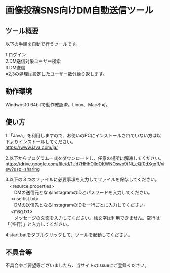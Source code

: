 # 画像投稿SNS向けDM自動送信ツール
## ツール概要
以下の手順を自動で行うツールです。

1.ログイン</br>
2.DM送信対象ユーザー検索</br>
3.DM送信</br>
※2,3の処理は設定したユーザー数分繰り返します。</br>

## 動作環境
Windwos10 64bitで動作確認済。Linux、Mac不可。

## 使い方
1.「Java」を利用しますので、お使いのPCにインストールされていない方は以下よりインストールしてください。</br>
https://www.java.com/ja/

2.以下からプログラム一式をダウンロードし、任意の場所に解凍してください。</br>
https://drive.google.com/file/d/1Ud7HHhOllqOKWNOswo9iNt_eQf0dXgqR/view?usp=sharing

3.以下の３つのファイルに必要事項を入力してファイルを保存してください。</br>
　<resurce.properties></br>
　　DMの送信元となるInstagramのIDとパスワードを入力してください。</br>
　
 <userlist.txt></br>
　　DMの送信先となるInstagramのIDを一行ごとに入力してください。</br>
　
<msg.txt></br>
　　メッセージの文面を入力してください。絵文字は利用できません。空行は「（空行）」と入力してください。</br>

4.start.batをダブルクリックして、ツールを起動してください。

## 不具合等
不具合やご要望等ございましたら、当サイトのissueにご登録ください。</br>


